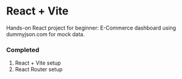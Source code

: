# React + Vite
Hands-on React project for beginner: E-Commerce dashboard using dummyjson.com for mock data.

### Completed
1. React + Vite setup
2. React Router setup